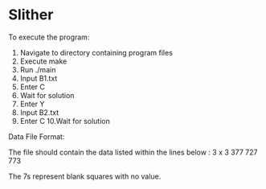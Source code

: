 Slither
=======

To execute the program:

1. Navigate to directory containing program files
2. Execute make
3. Run ./main
4. Input B1.txt
5. Enter C
6. Wait for solution
7. Enter Y
8. Input B2.txt
9. Enter C
10.Wait for solution


Data File Format:

The file should contain the data listed within the lines below :
3 x 3 
377
727
773

The 7s represent blank squares with no value.
